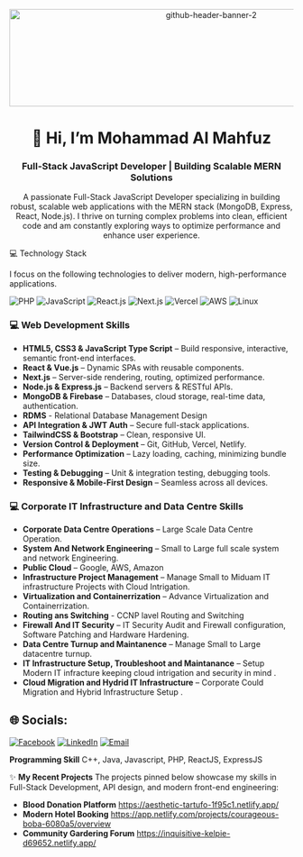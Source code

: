 <!--
This README.md file is the core of your professional GitHub profile.
Customize all [PLACEHOLDER] text and update the social links/badges.
-->

<!-- 1. Banner/Cover Image Placeholder -->

<p align="center"><img width="700" height="173" alt="github-header-banner-2" src="https://github.com/user-attachments/assets/2d9fa72c-236b-45e4-86b6-1f49642da369" />

<!-- NOTE: This is a sophisticated placeholder. For a permanent banner, replace this URL with your own custom image. -->
<!-- <img src="https://i.ibb.co/Df1JzKSw/github-header-banner-2.png" alt="Developer Profile Banner" /> -->
</p>

<!-- 2. Official Name & Short Designation (Visible in your GitHub settings) -->

<h1 align="center">👋 Hi, I’m Mohammad Al Mahfuz</h1>
<h3 align="center">Full-Stack JavaScript Developer | Building Scalable MERN Solutions</h3>

<!-- 3. Short Description about yourself -->

<p align="center">
A passionate Full-Stack JavaScript Developer specializing in building robust, scalable web applications with the MERN stack (MongoDB, Express, React, Node.js).
I thrive on turning complex problems into clean, efficient code and am constantly exploring ways to optimize performance and enhance user experience.
</p>


💻 Technology Stack

I focus on the following technologies to deliver modern, high-performance applications.


![PHP](https://img.shields.io/badge/Code-PHP-informational?style=flat&logo=php&color=777BB4)
![JavaScript](https://img.shields.io/badge/Code-JavaScript-informational?style=flat&logo=javascript&color=F7DF1E)
![React.js](https://img.shields.io/badge/Library-ReactJs-61DAFB?logo=react&logoColor=white)
![Next.js](https://img.shields.io/badge/Framework-Next.js-informational?style=flat&logo=next.js&color=000000)
![Vercel](https://img.shields.io/badge/Deployment-Vercel-informational?style=flat&logo=vercel&color=000000)
![AWS](https://img.shields.io/badge/Cloud-AWS-informational?style=flat&logo=amazon-aws&color=232F3E)
![Linux](https://img.shields.io/badge/System-Linux-informational?style=flat&logo=linux&color=FCC624)


### 💻 Web Development Skills
- **HTML5, CSS3 & JavaScript Type Script** – Build responsive, interactive, semantic front-end interfaces.  
- **React & Vue.js** – Dynamic SPAs with reusable components.  
- **Next.js** – Server-side rendering, routing, optimized performance.  
- **Node.js & Express.js** – Backend servers & RESTful APIs.  
- **MongoDB & Firebase** – Databases, cloud storage, real-time data, authentication.
- **RDMS** - Relational Database Management Design
- **API Integration & JWT Auth** – Secure full-stack applications.  
- **TailwindCSS & Bootstrap** – Clean, responsive UI.  
- **Version Control & Deployment** – Git, GitHub, Vercel, Netlify.  
- **Performance Optimization** – Lazy loading, caching, minimizing bundle size.  
- **Testing & Debugging** – Unit & integration testing, debugging tools.  
- **Responsive & Mobile-First Design** – Seamless across all devices.

### 💻 Corporate IT Infrastructure and Data Centre Skills
- **Corporate Data Centre Operations** – Large Scale Data Centre Operation.  
- **System And Network Engineering** – Small to Large full scale system and network Engineering.  
- **Public Cloud** – Google, AWS, Amazon  
- **Infrastructure Project Management** – Manage Small to Miduam IT infrastructure Projects with Cloud Intrigation.  
- **Virtualization and Containerrization** – Advance Virtualization and Containerrization.
- **Routing ans Switching** - CCNP lavel Routing and Switching 
- **Firewall And IT Security** – IT Security Audit and Firewall configuration, Software Patching and Hardware Hardening.  
- **Data Centre Turnup and Maintanence** – Manage Small to Large datacentre turnup.  
- **IT Infrastructure Setup, Troubleshoot and Maintanance** – Setup Modern IT infracture keeping cloud intrigation and security in mind .  
- **Cloud Migration and Hydrid IT Infrastructure** – Corporate Could Migration and Hybrid Infrastructure Setup .  


## 🌐 Socials:
[![Facebook](https://img.shields.io/badge/Facebook-%231877F2.svg?logo=Facebook&logoColor=white)](https://www.facebook.com/almahfuz)
[![LinkedIn](https://img.shields.io/badge/LinkedIn-%230077B5.svg?logo=linkedin&logoColor=white)](www.linkedin.com/in/almahfuz1109)
[![Email](https://img.shields.io/badge/Email-D14836?logo=gmail&logoColor=white)](mailto:malmahfuz@gmail.com)


<!-- Example of other tools you might use (uncomment and customize if needed) -->
<!-- <img src="https://www.google.com/search?q=https://skillicons.dev/icons%3Fi%3Dpython,django,aws,docker,jest,c" alt="Other Tech Icons" /> -->
</p>




**Programming Skill**
C++, Java, Javascript, PHP, ReactJS, ExpressJS

✨ **My Recent Projects** 
The projects pinned below showcase my skills in Full-Stack Development, API design, and modern front-end engineering:

- **Blood Donation Platform** https://aesthetic-tartufo-1f95c1.netlify.app/
- **Modern Hotel Booking** https://app.netlify.com/projects/courageous-boba-6080a5/overview
- **Community Gardering Forum** https://inquisitive-kelpie-d69652.netlify.app/


